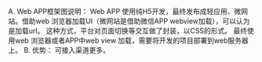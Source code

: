 A.	Web APP框架图说明：
Web APP 使用纯H5开发，最终发布成轻应用、微网站。借助web 浏览器加载UI（微网站是借助微信APP webview加载），可以认为是加载url。 
这种方式，平台对页面切换等交互做了封装，以CSS的形式。
	最终使用web 浏览器或者APP中web view 加载，需要将开发的项目部署到web服务器上。
B.	优势：
可接入渠道更多。
